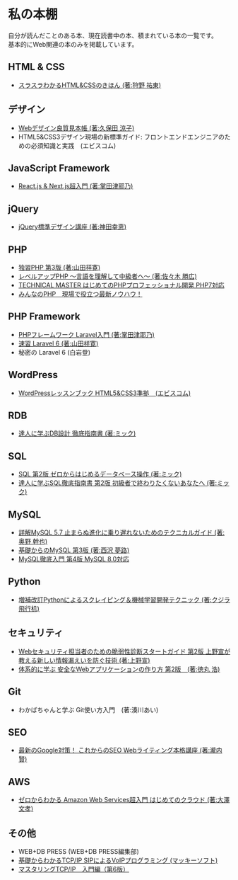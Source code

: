 # 私の本棚
自分が読んだことのある本、現在読書中の本、積まれている本の一覧です。  
基本的にWeb関連の本のみを掲載しています。  
  
## HTML & CSS
- [スラスラわかるHTML&CSSのきほん (著:狩野 祐東)](https://www.sbcr.jp/product/4797393156/)  
  
## デザイン
- [Webデザイン良質見本帳 (著:久保田 涼子)](https://www.sbcr.jp/product/4797389036/)  
- HTML5&CSS3デザイン現場の新標準ガイド: フロントエンドエンジニアのための必須知識と実践　(エビスコム)  
  
## JavaScript Framework
- [React.js & Next.js超入門 (著:掌田津耶乃)](https://www.shuwasystem.co.jp/book/9784798056920.html)  
  
## jQuery
- [jQuery標準デザイン講座 (著:神田幸恵)](https://www.shoeisha.co.jp/book/detail/9784798136226)  
  
## PHP
- [独習PHP 第3版 (著:山田祥寛)](https://www.shoeisha.co.jp/book/detail/9784798135472)  
- [レベルアップPHP ～言語を理解して中級者へ～ (著:佐々木 勝広)](https://nextpublishing.jp/book/10605.html)  
- [TECHNICAL MASTER はじめてのPHPプロフェッショナル開発 PHP7対応](https://www.shuwasystem.co.jp/book/9784798047492.html)  
- [みんなのPHP　現場で役立つ最新ノウハウ！](https://gihyo.jp/book/2019/978-4-297-11055-0)  
  
## PHP Framework
- [PHPフレームワーク Laravel入門 (著:掌田津耶乃)](https://www.shuwasystem.co.jp/book/9784798052588.html)  
- [速習 Laravel 6 (著:山田祥寛)](https://wings.msn.to/index.php/-/A-03/WGS-PHP-001/)  
- 秘密の Laravel 6 (白岩登)  
  
## WordPress
- [WordPressレッスンブック HTML5&CSS3準拠　(エビスコム)](https://ebisu.com/wordpress-lesson/)  
  
## RDB
- [達人に学ぶDB設計 徹底指南書 (著:ミック)](https://www.shoeisha.co.jp/book/detail/9784798124704)  
  
## SQL
- [SQL 第2版 ゼロからはじめるデータベース操作 (著:ミック)](https://www.shoeisha.co.jp/book/detail/9784798144450)  
- [達人に学ぶSQL徹底指南書 第2版 初級者で終わりたくないあなたへ (著:ミック)](https://www.shoeisha.co.jp/book/detail/9784798157825)  
  
## MySQL
- [詳解MySQL 5.7 止まらぬ進化に乗り遅れないためのテクニカルガイド (著:奥野 幹也)](https://www.shoeisha.co.jp/book/detail/9784798147406)  
- [基礎からのMySQL 第3版 (著:西沢 夢路)](https://www.sbcr.jp/product/4797393118/)  
- [MySQL徹底入門 第4版 MySQL 8.0対応](https://www.shoeisha.co.jp/book/detail/9784798161488)  
  
## Python
- [増補改訂Pythonによるスクレイピング＆機械学習開発テクニック (著:クジラ飛行机)](https://www.socym.co.jp/book/1192)  
  
## セキュリティ
- [Webセキュリティ担当者のための脆弱性診断スタートガイド 第2版 上野宣が教える新しい情報漏えいを防ぐ技術 (著:上野宣)](https://www.shoeisha.co.jp/book/detail/9784798159164)  
- [体系的に学ぶ 安全なWebアプリケーションの作り方 第2版　(著:徳丸 浩)](https://www.sbcr.jp/product/4797393163/)  
  
## Git
- わかばちゃんと学ぶ Git使い方入門　(著:湊川あい)  
  
## SEO
- [最新のGoogle対策！ これからのSEO Webライティング本格講座 (著:瀧内賢)](https://www.shuwasystem.co.jp/book/9784798051611.html)  
  
## AWS
- [ゼロからわかる Amazon Web Services超入門 はじめてのクラウド (著:大澤 文孝)](https://gihyo.jp/book/2019/978-4-297-10661-4)  
  
## その他
- WEB+DB PRESS (WEB+DB PRESS編集部)  
- [基礎からわかるTCP/IP SIPによるVoIPプログラミング (マッキーソフト)](https://www.ohmsha.co.jp/book/9784274065590/)  
- [マスタリングTCP/IP　入門編（第6版）](https://www.ohmsha.co.jp/book/9784274224478/)  
